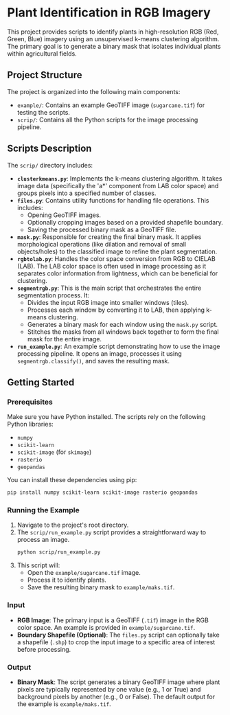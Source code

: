 # Plant Identification in RGB Imagery

This project provides scripts to identify plants in high-resolution RGB (Red, Green, Blue) imagery using an unsupervised k-means clustering algorithm. The primary goal is to generate a binary mask that isolates individual plants within agricultural fields.

## Project Structure

The project is organized into the following main components:

- `example/`: Contains an example GeoTIFF image (`sugarcane.tif`) for testing the scripts.
- `scrip/`: Contains all the Python scripts for the image processing pipeline.

## Scripts Description

The `scrip/` directory includes:

-   **`clusterkmeans.py`**: Implements the k-means clustering algorithm. It takes image data (specifically the 'a*' component from LAB color space) and groups pixels into a specified number of classes.
-   **`files.py`**: Contains utility functions for handling file operations. This includes:
    -   Opening GeoTIFF images.
    -   Optionally cropping images based on a provided shapefile boundary.
    -   Saving the processed binary mask as a GeoTIFF file.
-   **`mask.py`**: Responsible for creating the final binary mask. It applies morphological operations (like dilation and removal of small objects/holes) to the classified image to refine the plant segmentation.
-   **`rgbtolab.py`**: Handles the color space conversion from RGB to CIELAB (LAB). The LAB color space is often used in image processing as it separates color information from lightness, which can be beneficial for clustering.
-   **`segmentrgb.py`**: This is the main script that orchestrates the entire segmentation process. It:
    -   Divides the input RGB image into smaller windows (tiles).
    -   Processes each window by converting it to LAB, then applying k-means clustering.
    -   Generates a binary mask for each window using the `mask.py` script.
    -   Stitches the masks from all windows back together to form the final mask for the entire image.
-   **`run_example.py`**: An example script demonstrating how to use the image processing pipeline. It opens an image, processes it using `segmentrgb.classify()`, and saves the resulting mask.

## Getting Started

### Prerequisites

Make sure you have Python installed. The scripts rely on the following Python libraries:

-   `numpy`
-   `scikit-learn`
-   `scikit-image` (for `skimage`)
-   `rasterio`
-   `geopandas`

You can install these dependencies using pip:

```bash
pip install numpy scikit-learn scikit-image rasterio geopandas
```

### Running the Example

1.  Navigate to the project's root directory.
2.  The `scrip/run_example.py` script provides a straightforward way to process an image.
    ```bash
    python scrip/run_example.py
    ```
3.  This script will:
    -   Open the `example/sugarcane.tif` image.
    -   Process it to identify plants.
    -   Save the resulting binary mask to `example/maks.tif`.

### Input

-   **RGB Image**: The primary input is a GeoTIFF (`.tif`) image in the RGB color space. An example is provided in `example/sugarcane.tif`.
-   **Boundary Shapefile (Optional)**: The `files.py` script can optionally take a shapefile (`.shp`) to crop the input image to a specific area of interest before processing.

### Output

-   **Binary Mask**: The script generates a binary GeoTIFF image where plant pixels are typically represented by one value (e.g., 1 or True) and background pixels by another (e.g., 0 or False). The default output for the example is `example/maks.tif`.
